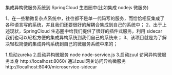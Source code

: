 集成异构微服务系统到 SpringCloud 生态圈中(比如集成 nodejs 微服务)

1、在一些稍微复杂点系统中，往往都不是单一代码写的服务，而恰恰相反集成了各种语言写的系统，并且我们还要很好的解耦合集成到自己的系统中；
2、出于上述现状，SpringCloud 生态圈中给我们提供了很好的插件式服务，利用 sidecar 我们也可以轻松方便的集成异构系统到我们自己的系统来；
3、该项目就是为了解决轻松简便的集成异构系统到自己的微服务系统中来的；

1.启动zureka
2.启动异构微服务
node node-service.js
3.启动zuul
访问异构微服务本身
http://localhost:8060/
通过zuul网关访问异构微服务
http://localhost:8040/microservice-sidecar